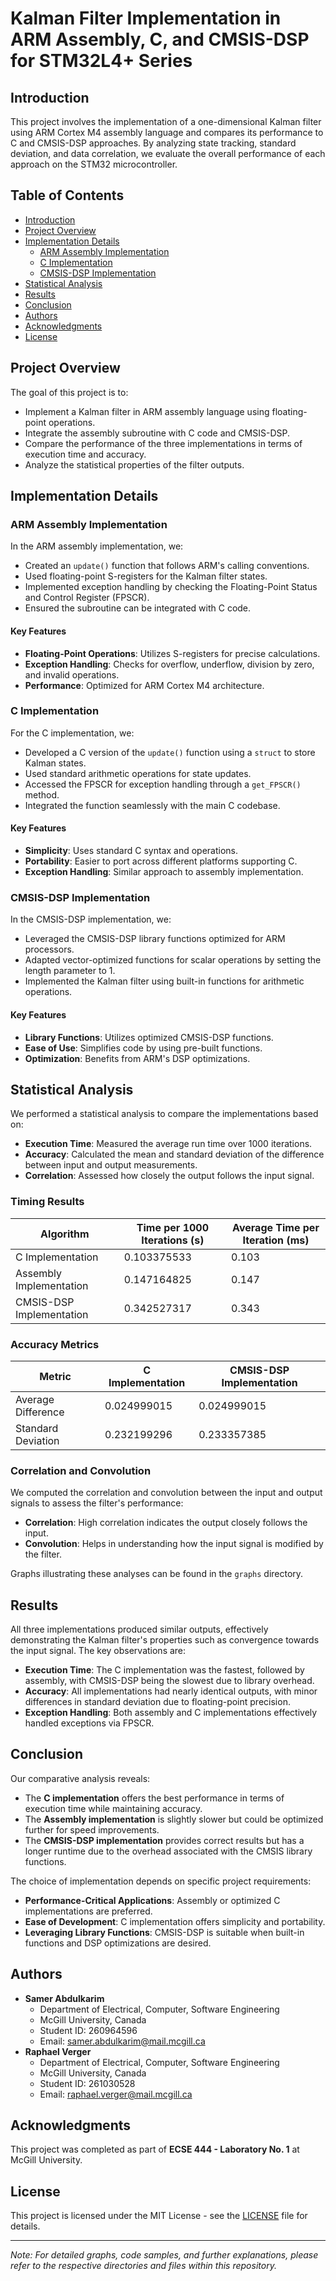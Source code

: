 # Kalman Filter Implementation in ARM Assembly, C, and CMSIS-DSP for STM32L4+ Series

## Introduction

This project involves the implementation of a one-dimensional Kalman filter using ARM Cortex M4 assembly language and compares its performance to C and CMSIS-DSP approaches. By analyzing state tracking, standard deviation, and data correlation, we evaluate the overall performance of each approach on the STM32 microcontroller.

## Table of Contents

- [Introduction](#introduction)
- [Project Overview](#project-overview)
- [Implementation Details](#implementation-details)
  - [ARM Assembly Implementation](#arm-assembly-implementation)
  - [C Implementation](#c-implementation)
  - [CMSIS-DSP Implementation](#cmsis-dsp-implementation)
- [Statistical Analysis](#statistical-analysis)
- [Results](#results)
- [Conclusion](#conclusion)
- [Authors](#authors)
- [Acknowledgments](#acknowledgments)
- [License](#license)

## Project Overview

The goal of this project is to:

- Implement a Kalman filter in ARM assembly language using floating-point operations.
- Integrate the assembly subroutine with C code and CMSIS-DSP.
- Compare the performance of the three implementations in terms of execution time and accuracy.
- Analyze the statistical properties of the filter outputs.

## Implementation Details

### ARM Assembly Implementation

In the ARM assembly implementation, we:

- Created an `update()` function that follows ARM's calling conventions.
- Used floating-point S-registers for the Kalman filter states.
- Implemented exception handling by checking the Floating-Point Status and Control Register (FPSCR).
- Ensured the subroutine can be integrated with C code.

#### Key Features

- **Floating-Point Operations**: Utilizes S-registers for precise calculations.
- **Exception Handling**: Checks for overflow, underflow, division by zero, and invalid operations.
- **Performance**: Optimized for ARM Cortex M4 architecture.

### C Implementation

For the C implementation, we:

- Developed a C version of the `update()` function using a `struct` to store Kalman states.
- Used standard arithmetic operations for state updates.
- Accessed the FPSCR for exception handling through a `get_FPSCR()` method.
- Integrated the function seamlessly with the main C codebase.

#### Key Features

- **Simplicity**: Uses standard C syntax and operations.
- **Portability**: Easier to port across different platforms supporting C.
- **Exception Handling**: Similar approach to assembly implementation.

### CMSIS-DSP Implementation

In the CMSIS-DSP implementation, we:

- Leveraged the CMSIS-DSP library functions optimized for ARM processors.
- Adapted vector-optimized functions for scalar operations by setting the length parameter to 1.
- Implemented the Kalman filter using built-in functions for arithmetic operations.

#### Key Features

- **Library Functions**: Utilizes optimized CMSIS-DSP functions.
- **Ease of Use**: Simplifies code by using pre-built functions.
- **Optimization**: Benefits from ARM's DSP optimizations.

## Statistical Analysis

We performed a statistical analysis to compare the implementations based on:

- **Execution Time**: Measured the average run time over 1000 iterations.
- **Accuracy**: Calculated the mean and standard deviation of the difference between input and output measurements.
- **Correlation**: Assessed how closely the output follows the input signal.

### Timing Results

| **Algorithm**            | **Time per 1000 Iterations (s)** | **Average Time per Iteration (ms)** |
|--------------------------|----------------------------------|-------------------------------------|
| C Implementation         | 0.103375533                      | 0.103                               |
| Assembly Implementation  | 0.147164825                      | 0.147                               |
| CMSIS-DSP Implementation | 0.342527317                      | 0.343                               |

### Accuracy Metrics

| **Metric**           | **C Implementation** | **CMSIS-DSP Implementation** |
|----------------------|----------------------|------------------------------|
| Average Difference   | 0.024999015          | 0.024999015                  |
| Standard Deviation   | 0.232199296          | 0.233357385                  |

### Correlation and Convolution

We computed the correlation and convolution between the input and output signals to assess the filter's performance:

- **Correlation**: High correlation indicates the output closely follows the input.
- **Convolution**: Helps in understanding how the input signal is modified by the filter.

Graphs illustrating these analyses can be found in the `graphs` directory.

## Results

All three implementations produced similar outputs, effectively demonstrating the Kalman filter's properties such as convergence towards the input signal. The key observations are:

- **Execution Time**: The C implementation was the fastest, followed by assembly, with CMSIS-DSP being the slowest due to library overhead.
- **Accuracy**: All implementations had nearly identical outputs, with minor differences in standard deviation due to floating-point precision.
- **Exception Handling**: Both assembly and C implementations effectively handled exceptions via FPSCR.

## Conclusion

Our comparative analysis reveals:

- The **C implementation** offers the best performance in terms of execution time while maintaining accuracy.
- The **Assembly implementation** is slightly slower but could be optimized further for speed improvements.
- The **CMSIS-DSP implementation** provides correct results but has a longer runtime due to the overhead associated with the CMSIS library functions.

The choice of implementation depends on specific project requirements:

- **Performance-Critical Applications**: Assembly or optimized C implementations are preferred.
- **Ease of Development**: C implementation offers simplicity and portability.
- **Leveraging Library Functions**: CMSIS-DSP is suitable when built-in functions and DSP optimizations are desired.

## Authors

- **Samer Abdulkarim**
  - Department of Electrical, Computer, Software Engineering
  - McGill University, Canada
  - Student ID: 260964596
  - Email: [samer.abdulkarim@mail.mcgill.ca](mailto:samer.abdulkarim@mail.mcgill.ca)
- **Raphael Verger**
  - Department of Electrical, Computer, Software Engineering
  - McGill University, Canada
  - Student ID: 261030528
  - Email: [raphael.verger@mail.mcgill.ca](mailto:raphael.verger@mail.mcgill.ca)

## Acknowledgments

This project was completed as part of **ECSE 444 - Laboratory No. 1** at McGill University.

## License

This project is licensed under the MIT License - see the [LICENSE](LICENSE) file for details.

---

*Note: For detailed graphs, code samples, and further explanations, please refer to the respective directories and files within this repository.*

